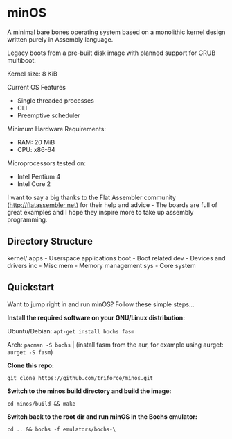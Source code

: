 minOS
=====

A minimal bare bones operating system based on a monolithic kernel design written purely in Assembly language.

Legacy boots from a pre-built disk image with planned support for GRUB multiboot.

Kernel size: 8 KiB

Current OS Features
* Single threaded processes
* CLI
* Preemptive scheduler

Minimum Hardware Requirements:

* RAM: 20 MiB
* CPU: x86-64

Microprocessors tested on:

* Intel Pentium 4
* Intel Core 2

I want to say a big thanks to the Flat Assembler community (http://flatassembler.net) for their help and advice - The boards are full of great examples and I hope they inspire more to take up assembly programming.

Directory Structure
-------------------
kernel/
apps - Userspace applications
boot - Boot related
dev  - Devices and drivers
inc  - Misc
mem  - Memory management
sys  - Core system

Quickstart
----------
<p>Want to jump right in and run minOS? Follow these simple steps...</p>

<p><strong>Install the required software on your GNU/Linux distribution:</strong></p>
<p>Ubuntu/Debian: <code>apt-get install bochs fasm</code></p>
<p>Arch: <code>pacman -S bochs</code> | (install fasm from the aur, for example using aurget: <code>aurget -S fasm</code>)</p>

<p><strong>Clone this repo:</strong></p>
<code>git clone https://github.com/triforce/minos.git</code>

<p><strong>Switch to the minos build directory and build the image:</strong></p>
<code>cd minos/build && make</code>

<p><strong>Switch back to the root dir and run minOS in the Bochs emulator:</strong></p>
<code>cd .. && bochs -f emulators/bochs-\<ubuntu|arch\></code>
